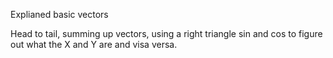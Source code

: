Explianed basic vectors

Head to tail, summing up vectors, using a right triangle
sin and cos to figure out what the X and Y are and visa versa.

